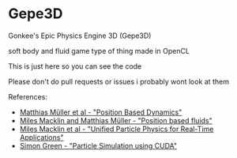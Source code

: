 # Gepe3D
 Gonkee's Epic Physics Engine 3D (Gepe3D)
 
 soft body and fluid game type of thing made in OpenCL
 
 This is just here so you can see the code
 
 Please don't do pull requests or issues i probably wont look at them

References:

- [Matthias Müller et al - "Position Based Dynamics"](https://matthias-research.github.io/pages/publications/posBasedDyn.pdf)
- [Miles Macklin and Matthias Müller - "Position based fluids"](http://mmacklin.com/pbf_sig_preprint.pdf)
- [Miles Macklin et al - "Unified Particle Physics for Real-Time Applications"](https://mmacklin.com/uppfrta_preprint.pdf)
- [Simon Green - "Particle Simulation using CUDA"](http://developer.download.nvidia.com/assets/cuda/files/particles.pdf)

